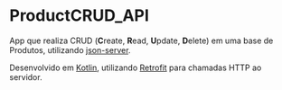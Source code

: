 # ProductCRUD_API

App que realiza CRUD (**C**reate, **R**ead, **U**pdate, **D**elete) em uma base de Produtos, utilizando [json-server](https://github.com/typicode/json-server).

Desenvolvido em [Kotlin](https://kotlinlang.org/), utilizando [Retrofit](https://square.github.io/retrofit/) para chamadas HTTP ao servidor.
